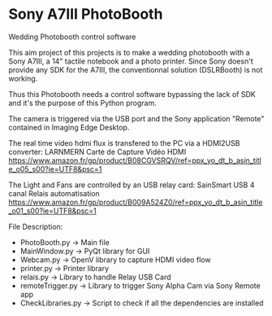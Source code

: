 # Sony A7III PhotoBooth
Wedding Photobooth control software

This aim project of this projects is to make a wedding photobooth with a Sony A7III, a 14" tactile notebook and a photo printer.
Since Sony doesn't provide any SDK for the A7III, the conventionnal solution (DSLRBooth) is not working.

Thus this Photobooth needs a control software bypassing the lack of SDK and it's the purpose of this Python program.

The camera is triggered via the USB port and the Sony application "Remote" contained in Imaging Edge Desktop.

The real time video hdmi flux is transfered to the PC via a HDMI2USB converter:
LARNMERN Carte de Capture Vidéo HDMI
https://www.amazon.fr/gp/product/B08CGVSRQV/ref=ppx_yo_dt_b_asin_title_o05_s00?ie=UTF8&psc=1

The Light and Fans are controlled by an USB relay card:
SainSmart USB 4 canal Relais automatisation
https://www.amazon.fr/gp/product/B009A524Z0/ref=ppx_yo_dt_b_asin_title_o01_s00?ie=UTF8&psc=1


File Description:
- PhotoBooth.py -> Main file
- MainWindow.py -> PyQt library for GUI
- Webcam.py -> OpenV library to capture HDMI video flow
- printer.py -> Printer library
- relais.py -> Library to handle Relay USB Card
- remoteTrigger.py -> Library to trigger Sony Alpha Cam via Sony Remote app
- CheckLibraries.py -> Script to check if all the dependencies are installed
